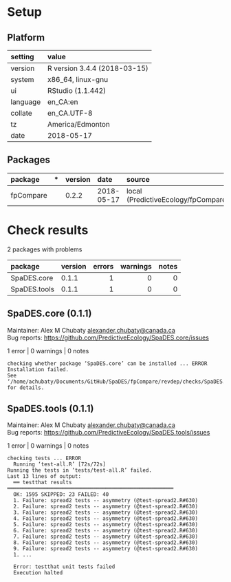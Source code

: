 # Setup

## Platform

|setting  |value                        |
|:--------|:----------------------------|
|version  |R version 3.4.4 (2018-03-15) |
|system   |x86_64, linux-gnu            |
|ui       |RStudio (1.1.442)            |
|language |en_CA:en                     |
|collate  |en_CA.UTF-8                  |
|tz       |America/Edmonton             |
|date     |2018-05-17                   |

## Packages

|package   |*  |version |date       |source                                 |
|:---------|:--|:-------|:----------|:--------------------------------------|
|fpCompare |   |0.2.2   |2018-05-17 |local (PredictiveEcology/fpCompare@NA) |

# Check results

2 packages with problems

|package      |version | errors| warnings| notes|
|:------------|:-------|------:|--------:|-----:|
|SpaDES.core  |0.1.1   |      1|        0|     0|
|SpaDES.tools |0.1.1   |      1|        0|     0|

## SpaDES.core (0.1.1)
Maintainer: Alex M Chubaty <alexander.chubaty@canada.ca>  
Bug reports: https://github.com/PredictiveEcology/SpaDES.core/issues

1 error  | 0 warnings | 0 notes

```
checking whether package ‘SpaDES.core’ can be installed ... ERROR
Installation failed.
See ‘/home/achubaty/Documents/GitHub/SpaDES/fpCompare/revdep/checks/SpaDES.core.Rcheck/00install.out’ for details.
```

## SpaDES.tools (0.1.1)
Maintainer: Alex M Chubaty <alexander.chubaty@canada.ca>  
Bug reports: https://github.com/PredictiveEcology/SpaDES.tools/issues

1 error  | 0 warnings | 0 notes

```
checking tests ... ERROR
  Running ‘test-all.R’ [72s/72s]
Running the tests in ‘tests/test-all.R’ failed.
Last 13 lines of output:
  ══ testthat results  ══════════════════════════════════════════════════════
  OK: 1595 SKIPPED: 23 FAILED: 40
  1. Failure: spread2 tests -- asymmetry (@test-spread2.R#630) 
  2. Failure: spread2 tests -- asymmetry (@test-spread2.R#630) 
  3. Failure: spread2 tests -- asymmetry (@test-spread2.R#630) 
  4. Failure: spread2 tests -- asymmetry (@test-spread2.R#630) 
  5. Failure: spread2 tests -- asymmetry (@test-spread2.R#630) 
  6. Failure: spread2 tests -- asymmetry (@test-spread2.R#630) 
  7. Failure: spread2 tests -- asymmetry (@test-spread2.R#630) 
  8. Failure: spread2 tests -- asymmetry (@test-spread2.R#630) 
  9. Failure: spread2 tests -- asymmetry (@test-spread2.R#630) 
  1. ...
  
  Error: testthat unit tests failed
  Execution halted
```

